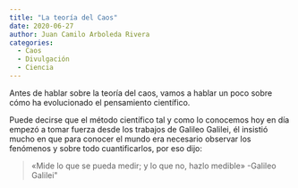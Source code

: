 ```yaml
---
title: "La teoría del Caos"
date: 2020-06-27
author: Juan Camilo Arboleda Rivera
categories:
  - Caos
  - Divulgación
  - Ciencia
---
```


Antes de hablar sobre la teoría del caos, vamos a hablar un poco sobre cómo
ha evolucionado el pensamiento científico.

Puede decirse que el método científico tal y como lo conocemos hoy en día
empezó a tomar fuerza desde los trabajos de Galileo Galilei, él insistió
mucho en que para conocer el mundo era necesario observar los fenómenos y
sobre todo cuantificarlos, por eso dijo:

>«Mide lo que se pueda medir; y lo que no, hazlo
medible» -Galileo Galilei"
